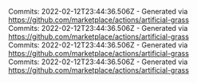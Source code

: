 Commits: 2022-02-12T23:44:36.506Z - Generated via https://github.com/marketplace/actions/artificial-grass
<br>
Commits: 2022-02-12T23:44:36.506Z - Generated via https://github.com/marketplace/actions/artificial-grass
<br>
Commits: 2022-02-12T23:44:36.506Z - Generated via https://github.com/marketplace/actions/artificial-grass
<br>
Commits: 2022-02-12T23:44:36.506Z - Generated via https://github.com/marketplace/actions/artificial-grass
<br>
